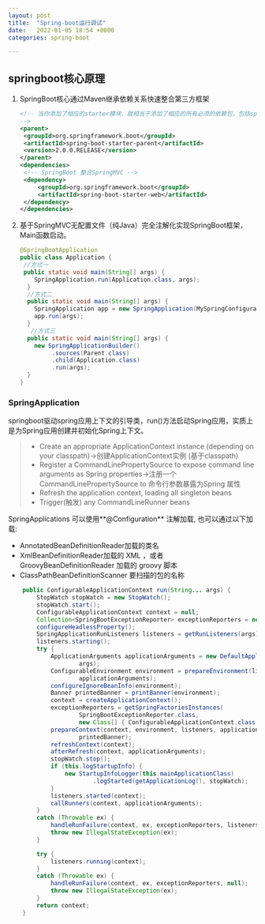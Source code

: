 ```yaml
---
layout: post
title:  "Spring-boot运行调试"
date:   2022-01-05 18:54 +0800
categories: spring-boot

---
```






## springboot核心原理

1. SpringBoot核心通过Maven继承依赖关系快速整合第三方框架

   ```xml
   <!-- 当你添加了相应的starter模块，就相当于添加了相应的所有必须的依赖包，包括spring-boot-starter（这是Spring Boot的核心启动器，包含了自动配置、日志和YAML）；spring-boot-starter-test（支持常规的测试依赖，包括JUnit、Hamcrest、Mockito以及spring-test模块）；spring-boot-starter-web （支持全栈式Web开发，包括Tomcat和spring-webmvc）等相关依赖。
   -->
   <parent>
   	<groupId>org.springframework.boot</groupId>
   	<artifactId>spring-boot-starter-parent</artifactId>
   	<version>2.0.0.RELEASE</version>	
   </parent>
   <dependencies>
   	<!-- SpringBoot 整合SpringMVC -->
   	<dependency>
   		<groupId>org.springframework.boot</groupId>
   		<artifactId>spring-boot-starter-web</artifactId>
   	</dependency>
   </dependencies>
   ```
   
2. 基于SpringMVC无配置文件（纯Java）完全注解化实现SpringBoot框架，Main函数启动。

   ```java
   @SpringBootApplication 
   public class Application {
   	//方式一
   	public static void main(String[] args) {
       SpringApplication.run(Application.class, args);
     }
     //方式二
     public static void main(String[] args) {
       SpringApplication app = new SpringApplication(MySpringConfiguration.class);
       app.run(args);
     }
	  //方式三
     public static void main(String[] args) {
       new SpringApplicationBuilder()
            .sources(Parent.class)
            .child(Application.class)
            .run(args);
     }
   }
   ```

### SpringApplication

springboot驱动spring应用上下文的引导类，run()方法启动Spring应用，实质上是为Spring应用创建并初始化Spring上下文。

> - Create an appropriate ApplicationContext instance (depending on your classpath)->创建ApplicationContext实例 (基于classpath)
> - Register a CommandLinePropertySource to expose command line arguments as Spring properties->注册一个 CommandLinePropertySource to 命令行参数暴露为Spring 属性
> - Refresh the application context, loading all singleton beans
> - Trigger(触发) any CommandLineRunner beans

SpringApplications 可以使用**@Configuration** 注解加载, 也可以通过以下加载:

- AnnotatedBeanDefinitionReader加载的类名
- XmlBeanDefinitionReader加载的 XML ，或者 GroovyBeanDefinitionReader 加载的 groovy 脚本
- ClassPathBeanDefinitionScanner 要扫描的包的名称

```java
	public ConfigurableApplicationContext run(String... args) {
		StopWatch stopWatch = new StopWatch();
		stopWatch.start();
		ConfigurableApplicationContext context = null;
		Collection<SpringBootExceptionReporter> exceptionReporters = new ArrayList<>();
		configureHeadlessProperty();
		SpringApplicationRunListeners listeners = getRunListeners(args);
		listeners.starting();
		try {
			ApplicationArguments applicationArguments = new DefaultApplicationArguments(
					args);
			ConfigurableEnvironment environment = prepareEnvironment(listeners,
					applicationArguments);
			configureIgnoreBeanInfo(environment);
			Banner printedBanner = printBanner(environment);
			context = createApplicationContext();
			exceptionReporters = getSpringFactoriesInstances(
					SpringBootExceptionReporter.class,
					new Class[] { ConfigurableApplicationContext.class }, context);
			prepareContext(context, environment, listeners, applicationArguments,
					printedBanner);
			refreshContext(context);
			afterRefresh(context, applicationArguments);
			stopWatch.stop();
			if (this.logStartupInfo) {
				new StartupInfoLogger(this.mainApplicationClass)
						.logStarted(getApplicationLog(), stopWatch);
			}
			listeners.started(context);
			callRunners(context, applicationArguments);
		}
		catch (Throwable ex) {
			handleRunFailure(context, ex, exceptionReporters, listeners);
			throw new IllegalStateException(ex);
		}

		try {
			listeners.running(context);
		}
		catch (Throwable ex) {
			handleRunFailure(context, ex, exceptionReporters, null);
			throw new IllegalStateException(ex);
		}
		return context;
	}
```